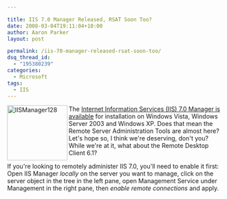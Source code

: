 ```yaml
---

title: IIS 7.0 Manager Released, RSAT Soon Too?
date: 2008-03-04T19:11:04+10:00
author: Aaron Parker
layout: post

permalink: /iis-70-manager-released-rsat-soon-too/
dsq_thread_id:
  - "195380239"
categories:
  - Microsoft
tags:
  - IIS
---
```

<img height="128" alt="IISManager128" src="{{site.baseurl}}/media/2008/03/iismanager128.png" width="140" align="left" border="0" /> 

The [Internet Information Services (IIS) 7.0 Manager is available](http://www.microsoft.com/downloads/details.aspx?FamilyID=32c54c37-7530-4fc0-bd20-177a3e5330b7&DisplayLang=en#filelist) for installation on Windows Vista, Windows Server 2003 and Windows XP. Does that mean the Remote Server Administration Tools are almost here? Let's hope so, I think we're deserving, don't you? While we're at it, what about the Remote Desktop Client 6.1?

If you're looking to remotely administer IIS 7.0, you'll need to enable it first: Open IIS Manager _locally_ on the server you want to manage, click on the server object in the tree in the left pane, open Management Service under Management in the right pane, then _enable remote connections_ and apply.